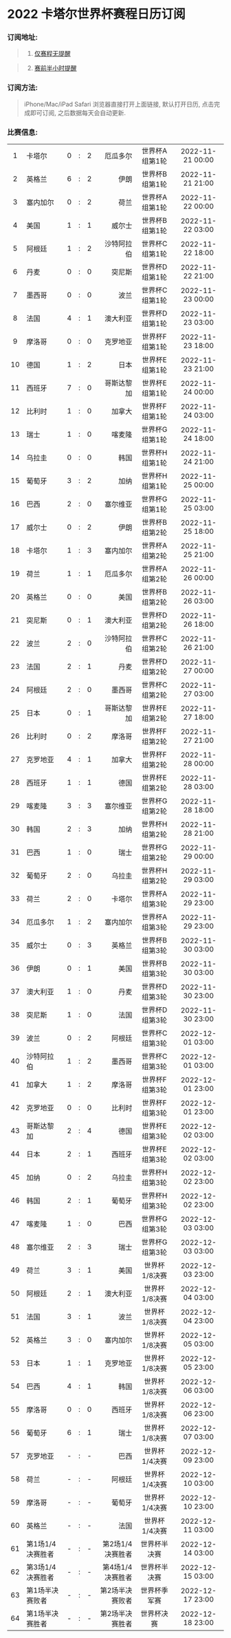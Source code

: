 # 2022 卡塔尔世界杯赛程日历订阅

### 订阅地址:

> 1. [仅赛程无提醒](https://pythonista.cn/static/upload/worldcup2022.ics)

> 2. [赛前半小时提醒](https://pythonista.cn/static/upload/worldcup2022_alarms.ics)

### 订阅方法:

> iPhone/Mac/iPad Safari 浏览器直接打开上面链接, 默认打开日历, 点击完成即可订阅, 之后数据每天会自动更新.

### 比赛信息:
  |||||||||
  |:---:|:---|:---|:---:|---:|---:|:---:|:---:|
  |1|卡塔尔|0| : |2|厄瓜多尔|世界杯A组第1轮|2022-11-21 00:00|
  |2|英格兰|6| : |2|伊朗|世界杯B组第1轮|2022-11-21 21:00|
  |3|塞内加尔|0| : |2|荷兰|世界杯A组第1轮|2022-11-22 00:00|
  |4|美国|1| : |1|威尔士|世界杯B组第1轮|2022-11-22 03:00|
  |5|阿根廷|1| : |2|沙特阿拉伯|世界杯C组第1轮|2022-11-22 18:00|
  |6|丹麦|0| : |0|突尼斯|世界杯D组第1轮|2022-11-22 21:00|
  |7|墨西哥|0| : |0|波兰|世界杯C组第1轮|2022-11-23 00:00|
  |8|法国|4| : |1|澳大利亚|世界杯D组第1轮|2022-11-23 03:00|
  |9|摩洛哥|0| : |0|克罗地亚|世界杯F组第1轮|2022-11-23 18:00|
  |10|德国|1| : |2|日本|世界杯E组第1轮|2022-11-23 21:00|
  |11|西班牙|7| : |0|哥斯达黎加|世界杯E组第1轮|2022-11-24 00:00|
  |12|比利时|1| : |0|加拿大|世界杯F组第1轮|2022-11-24 03:00|
  |13|瑞士|1| : |0|喀麦隆|世界杯G组第1轮|2022-11-24 18:00|
  |14|乌拉圭|0| : |0|韩国|世界杯H组第1轮|2022-11-24 21:00|
  |15|葡萄牙|3| : |2|加纳|世界杯H组第1轮|2022-11-25 00:00|
  |16|巴西|2| : |0|塞尔维亚|世界杯G组第1轮|2022-11-25 03:00|
  |17|威尔士|0| : |2|伊朗|世界杯B组第2轮|2022-11-25 18:00|
  |18|卡塔尔|1| : |3|塞内加尔|世界杯A组第2轮|2022-11-25 21:00|
  |19|荷兰|1| : |1|厄瓜多尔|世界杯A组第2轮|2022-11-26 00:00|
  |20|英格兰|0| : |0|美国|世界杯B组第2轮|2022-11-26 03:00|
  |21|突尼斯|0| : |1|澳大利亚|世界杯D组第2轮|2022-11-26 18:00|
  |22|波兰|2| : |0|沙特阿拉伯|世界杯C组第2轮|2022-11-26 21:00|
  |23|法国|2| : |1|丹麦|世界杯D组第2轮|2022-11-27 00:00|
  |24|阿根廷|2| : |0|墨西哥|世界杯C组第2轮|2022-11-27 03:00|
  |25|日本|0| : |1|哥斯达黎加|世界杯E组第2轮|2022-11-27 18:00|
  |26|比利时|0| : |2|摩洛哥|世界杯F组第2轮|2022-11-27 21:00|
  |27|克罗地亚|4| : |1|加拿大|世界杯F组第2轮|2022-11-28 00:00|
  |28|西班牙|1| : |1|德国|世界杯E组第2轮|2022-11-28 03:00|
  |29|喀麦隆|3| : |3|塞尔维亚|世界杯G组第2轮|2022-11-28 18:00|
  |30|韩国|2| : |3|加纳|世界杯H组第2轮|2022-11-28 21:00|
  |31|巴西|1| : |0|瑞士|世界杯G组第2轮|2022-11-29 00:00|
  |32|葡萄牙|2| : |0|乌拉圭|世界杯H组第2轮|2022-11-29 03:00|
  |33|荷兰|2| : |0|卡塔尔|世界杯A组第3轮|2022-11-29 23:00|
  |34|厄瓜多尔|1| : |2|塞内加尔|世界杯A组第3轮|2022-11-29 23:00|
  |35|威尔士|0| : |3|英格兰|世界杯B组第3轮|2022-11-30 03:00|
  |36|伊朗|0| : |1|美国|世界杯B组第3轮|2022-11-30 03:00|
  |37|澳大利亚|1| : |0|丹麦|世界杯D组第3轮|2022-11-30 23:00|
  |38|突尼斯|1| : |0|法国|世界杯D组第3轮|2022-11-30 23:00|
  |39|波兰|0| : |2|阿根廷|世界杯C组第3轮|2022-12-01 03:00|
  |40|沙特阿拉伯|1| : |2|墨西哥|世界杯C组第3轮|2022-12-01 03:00|
  |41|加拿大|1| : |2|摩洛哥|世界杯F组第3轮|2022-12-01 23:00|
  |42|克罗地亚|0| : |0|比利时|世界杯F组第3轮|2022-12-01 23:00|
  |43|哥斯达黎加|2| : |4|德国|世界杯E组第3轮|2022-12-02 03:00|
  |44|日本|2| : |1|西班牙|世界杯E组第3轮|2022-12-02 03:00|
  |45|加纳|0| : |2|乌拉圭|世界杯H组第3轮|2022-12-02 23:00|
  |46|韩国|2| : |1|葡萄牙|世界杯H组第3轮|2022-12-02 23:00|
  |47|喀麦隆|1| : |0|巴西|世界杯G组第3轮|2022-12-03 03:00|
  |48|塞尔维亚|2| : |3|瑞士|世界杯G组第3轮|2022-12-03 03:00|
  |49|荷兰|3| : |1|美国|世界杯1/8决赛|2022-12-03 23:00|
  |50|阿根廷|2| : |1|澳大利亚|世界杯1/8决赛|2022-12-04 03:00|
  |51|法国|3| : |1|波兰|世界杯1/8决赛|2022-12-04 23:00|
  |52|英格兰|3| : |0|塞内加尔|世界杯1/8决赛|2022-12-05 03:00|
  |53|日本|1| : |1|克罗地亚|世界杯1/8决赛|2022-12-05 23:00|
  |54|巴西|4| : |1|韩国|世界杯1/8决赛|2022-12-06 03:00|
  |55|摩洛哥|0| : |0|西班牙|世界杯1/8决赛|2022-12-06 23:00|
  |56|葡萄牙|6| : |1|瑞士|世界杯1/8决赛|2022-12-07 03:00|
  |57|克罗地亚|-| : |-|巴西|世界杯1/4决赛|2022-12-09 23:00|
  |58|荷兰|-| : |-|阿根廷|世界杯1/4决赛|2022-12-10 03:00|
  |59|摩洛哥|-| : |-|葡萄牙|世界杯1/4决赛|2022-12-10 23:00|
  |60|英格兰|-| : |-|法国|世界杯1/4决赛|2022-12-11 03:00|
  |61|第1场1/4决赛胜者|-| : |-|第2场1/4决赛胜者|世界杯半决赛|2022-12-14 03:00|
  |62|第3场1/4决赛胜者|-| : |-|第4场1/4决赛胜者|世界杯半决赛|2022-12-15 03:00|
  |63|第1场半决赛败者|-| : |-|第2场半决赛败者|世界杯季军赛|2022-12-17 23:00|
  |64|第1场半决赛胜者|-| : |-|第2场半决赛胜者|世界杯决赛|2022-12-18 23:00|
